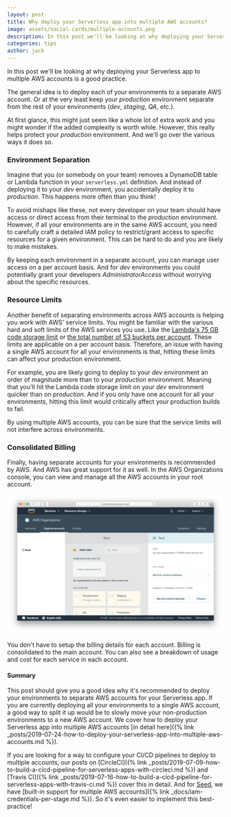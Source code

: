 ```yaml
---
layout: post
title: Why deploy your Serverless app into multiple AWS accounts?
image: assets/social-cards/multiple-accounts.png
description: In this post we'll be looking at why deploying your Serverless app to multiple AWS accounts is a good practice. We'll look at the idea of protecting your production environments, separating resource limits, and consolidated billing across accounts.
categories: tips
author: jack
---
```


In this post we'll be looking at why deploying your Serverless app to multiple AWS accounts is a good practice.

The general idea is to deploy each of your environments to a separate AWS account. Or at the very least keep your _production_ environment separate from the rest of your environments (_dev_, _staging_, _QA_, etc.).

At first glance, this might just seem like a whole lot of extra work and you might wonder if the added complexity is worth while. However, this really helps protect your _production_ environment. And we'll go over the various ways it does so. 

### Environment Separation

Imagine that you (or somebody on your team) removes a DynamoDB table or Lambda function in your `serverless.yml` definition. And instead of deploying it to your _dev_ environment, you accidentally deploy it to _production_. This happens more often than you think!

To avoid mishaps like these, not every developer on your team should have access or direct access from their terminal to the _production_ environment. However, if all your environments are in the same AWS account, you need to carefully craft a detailed IAM policy to restrict/grant access to specific resources for a given environment. This can be hard to do and you are likely to make mistakes.

By keeping each environment in a separate account, you can manage user access on a per account basis. And for _dev_ environments you could potentially grant your developers _AdministratorAccess_ without worrying about the specific resources.

### Resource Limits

Another benefit of separating environments across AWS accounts is helping you work with AWS' service limits. You might be familiar with the various hard and soft limits of the AWS services you use. Like the [Lambda's 75 GB code storage limit](https://docs.aws.amazon.com/lambda/latest/dg/limits.html) or [the total number of S3 buckets per account](https://docs.aws.amazon.com/AmazonS3/latest/dev/BucketRestrictions.html). These limits are applicable on a per account basis. Therefore, an issue with having a single AWS account for all your environments is that, hitting these limits can affect your production environment.

For example, you are likely going to deploy to your _dev_ environment an order of magnitude more than to your _production_ environment. Meaning that you'll hit the Lambda code storage limit on your _dev_ environment quicker than on _production_. And if you only have one account for all your environments, hitting this limit would critically affect your production builds to fail.

By using multiple AWS accounts, you can be sure that the service limits will not interfere across environments.


### Consolidated Billing

Finally, having separate accounts for your environments is recommended by AWS. And AWS has great support for it as well. In the AWS Organizations console, you can view and manage all the AWS accounts in your root account.

![AWS Organizations Console screenshot](/assets/blog/why-deploy-your-serverless-app-into-multiple-aws-accounts/aws-organizations-console-screenshot.png)

You don't have to setup the billing details for each account. Billing is consolidated to the main account. You can also see a breakdown of usage and cost for each service in each account.

#### Summary

This post should give you a good idea why it's recommended to deploy your environments to separate AWS accounts for your Serverless app. If you are currently deploying all your environments to a single AWS account, a good way to split it up would be to slowly move your non-production environments to a new AWS account. We cover how to deploy your Serverless app into multiple AWS accounts [in detail here]({% link _posts/2019-07-24-how-to-deploy-your-serverless-app-into-multiple-aws-accounts.md %}).

If you are looking for a way to configure your CI/CD pipelines to deploy to multiple accounts, our posts on [CircleCI]({% link _posts/2019-07-09-how-to-build-a-cicd-pipeline-for-serverless-apps-with-circleci.md %}) and [Travis CI]({% link _posts/2019-07-16-how-to-build-a-cicd-pipeline-for-serverless-apps-with-travis-ci.md %}) cover this in detail. And for [Seed](/), we have [built-in support for multiple AWS accounts]({% link _docs/iam-credentials-per-stage.md %}). So it's even easier to implement this best-practice!
